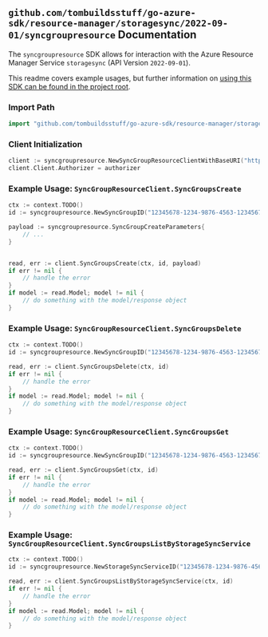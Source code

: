 
## `github.com/tombuildsstuff/go-azure-sdk/resource-manager/storagesync/2022-09-01/syncgroupresource` Documentation

The `syncgroupresource` SDK allows for interaction with the Azure Resource Manager Service `storagesync` (API Version `2022-09-01`).

This readme covers example usages, but further information on [using this SDK can be found in the project root](https://github.com/tombuildsstuff/go-azure-sdk/tree/main/docs).

### Import Path

```go
import "github.com/tombuildsstuff/go-azure-sdk/resource-manager/storagesync/2022-09-01/syncgroupresource"
```


### Client Initialization

```go
client := syncgroupresource.NewSyncGroupResourceClientWithBaseURI("https://management.azure.com")
client.Client.Authorizer = authorizer
```


### Example Usage: `SyncGroupResourceClient.SyncGroupsCreate`

```go
ctx := context.TODO()
id := syncgroupresource.NewSyncGroupID("12345678-1234-9876-4563-123456789012", "example-resource-group", "storageSyncServiceValue", "syncGroupValue")

payload := syncgroupresource.SyncGroupCreateParameters{
	// ...
}


read, err := client.SyncGroupsCreate(ctx, id, payload)
if err != nil {
	// handle the error
}
if model := read.Model; model != nil {
	// do something with the model/response object
}
```


### Example Usage: `SyncGroupResourceClient.SyncGroupsDelete`

```go
ctx := context.TODO()
id := syncgroupresource.NewSyncGroupID("12345678-1234-9876-4563-123456789012", "example-resource-group", "storageSyncServiceValue", "syncGroupValue")

read, err := client.SyncGroupsDelete(ctx, id)
if err != nil {
	// handle the error
}
if model := read.Model; model != nil {
	// do something with the model/response object
}
```


### Example Usage: `SyncGroupResourceClient.SyncGroupsGet`

```go
ctx := context.TODO()
id := syncgroupresource.NewSyncGroupID("12345678-1234-9876-4563-123456789012", "example-resource-group", "storageSyncServiceValue", "syncGroupValue")

read, err := client.SyncGroupsGet(ctx, id)
if err != nil {
	// handle the error
}
if model := read.Model; model != nil {
	// do something with the model/response object
}
```


### Example Usage: `SyncGroupResourceClient.SyncGroupsListByStorageSyncService`

```go
ctx := context.TODO()
id := syncgroupresource.NewStorageSyncServiceID("12345678-1234-9876-4563-123456789012", "example-resource-group", "storageSyncServiceValue")

read, err := client.SyncGroupsListByStorageSyncService(ctx, id)
if err != nil {
	// handle the error
}
if model := read.Model; model != nil {
	// do something with the model/response object
}
```
